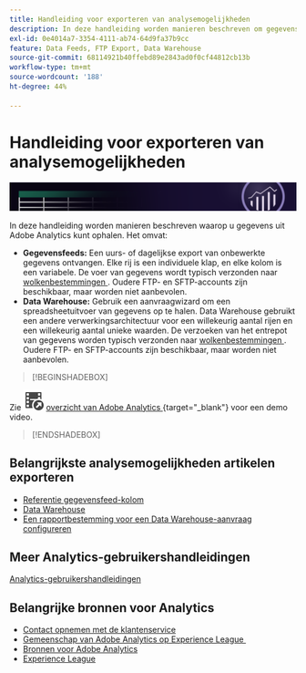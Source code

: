 ```yaml
---
title: Handleiding voor exporteren van analysemogelijkheden
description: In deze handleiding worden manieren beschreven om gegevens uit Adobe Analytics op te halen met behulp van gegevensfeeds en Data Warehouse.
exl-id: 0e4014a7-3354-4111-ab74-64d9fa37b9cc
feature: Data Feeds, FTP Export, Data Warehouse
source-git-commit: 68114921b40ffebd89e2843ad0f0cf44812cb13b
workflow-type: tm+mt
source-wordcount: '188'
ht-degree: 44%

---
```


# Handleiding voor exporteren van analysemogelijkheden

![Banner](../../assets/doc_banner_export.png)

In deze handleiding worden manieren beschreven waarop u gegevens uit Adobe Analytics kunt ophalen. Het omvat:

* **Gegevensfeeds:** Een uurs- of dagelijkse export van onbewerkte gegevens ontvangen. Elke rij is een individuele klap, en elke kolom is een variabele. De voer van gegevens wordt typisch verzonden naar [&#x200B; wolkenbestemmingen &#x200B;](/help/export/analytics-data-feed/create-feed.md). Oudere FTP- en SFTP-accounts zijn beschikbaar, maar worden niet aanbevolen.
* **Data Warehouse:** Gebruik een aanvraagwizard om een spreadsheetuitvoer van gegevens op te halen. Data Warehouse gebruikt een andere verwerkingsarchitectuur voor een willekeurig aantal rijen en een willekeurig aantal unieke waarden. De verzoeken van het entrepot van gegevens worden typisch verzonden naar [&#x200B; wolkenbestemmingen &#x200B;](/help/export/data-warehouse/create-request/dw-request-report-destinations.md). Oudere FTP- en SFTP-accounts zijn beschikbaar, maar worden niet aanbevolen.

>[!BEGINSHADEBOX]

Zie ![&#x200B; VideoCheckedOut &#x200B;](/help/assets/icons/VideoCheckedOut.svg) [&#x200B; overzicht van Adobe Analytics &#x200B;](https://video.tv.adobe.com/v/27429?quality=12&learn=on){target="_blank"} voor een demo video.

>[!ENDSHADEBOX]


## Belangrijkste analysemogelijkheden artikelen exporteren

* [Referentie gegevensfeed-kolom](/help/export/analytics-data-feed/c-df-contents/datafeeds-reference.md)
* [Data Warehouse](data-warehouse/data-warehouse.md)
* [Een rapportbestemming voor een Data Warehouse-aanvraag configureren](/help/export/data-warehouse/create-request/dw-request-report-destinations.md)

## Meer Analytics-gebruikershandleidingen

[Analytics-gebruikershandleidingen](https://experienceleague.adobe.com/docs/analytics.html?lang=nl-NL)

## Belangrijke bronnen voor Analytics

* [Contact opnemen met de klantenservice](https://experienceleague.adobe.com/nl?support-solution=Analytics&lang=nl#support)
* [&#x200B; Gemeenschap van Adobe Analytics op Experience League &#x200B;](https://experienceleaguecommunities.adobe.com/t5/adobe-analytics/ct-p/adobe-analytics-community)
* [Bronnen voor Adobe Analytics](https://experienceleaguecommunities.adobe.com/t5/adobe-analytics-discussions/adobe-analytics-resources/m-p/276666)
* [Experience League](https://landing.adobe.com/experience-league/)
